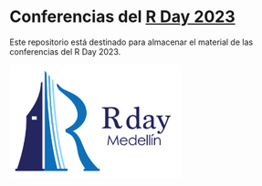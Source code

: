 # Conferencias del [R Day 2023](https://rday-colombia.github.io/2023/)

Este repositorio está destinado para almacenar el material de las conferencias del R Day 2023.

<img src="xxximagenes/logo.png" alt="" width="300" height="200">
